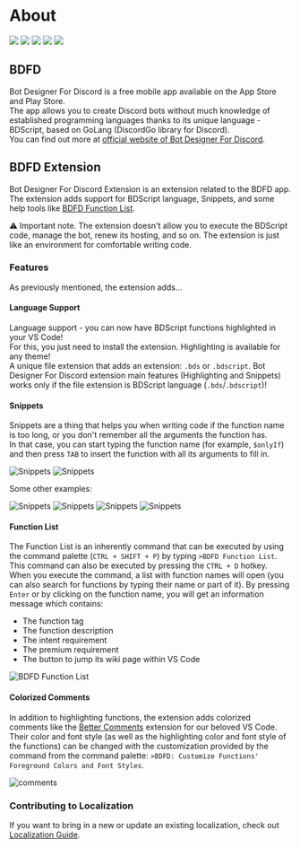 # About
    
![](https://img.shields.io/visual-studio-marketplace/v/NightNutSky.bdfd-bds?style=for-the-badge) ![](https://img.shields.io/visual-studio-marketplace/azure-devops/installs/total/NightNutSky.bdfd-bds?style=for-the-badge&logo=visualstudiocode) ![](https://img.shields.io/visual-studio-marketplace/r/NightNutSky.bdfd-bds?style=for-the-badge&logo=visualstudiocode) ![](https://img.shields.io/github/stars/NightNutSky/bdfd-bds?style=for-the-badge&logo=github) ![](https://img.shields.io/github/license/NightNutSky/bdfd-bds?style=for-the-badge&logo=github)

## BDFD
Bot Designer For Discord is a free mobile app available on the App Store and Play Store.\
The app allows you to create Discord bots without much knowledge of established programming languages thanks to its unique language - BDScript, based on GoLang (DiscordGo library for Discord).\
You can find out more at [official website of Bot Designer For Discord](https://discordbotdesigner.com).

## BDFD Extension
Bot Designer For Discord Extension is an extension related to the BDFD app. The extension adds support for BDScript language, Snippets, and some help tools like [BDFD Function List](#function-list).

⚠ Important note. The extension doesn't allow you to execute the BDScript code, manage the bot, renew its hosting, and so on. The extension is just like an environment for comfortable writing code.

### Features
As previously mentioned, the extension adds...

#### Language Support 
Language support - you can now have BDScript functions highlighted in your VS Code!\
For this, you just need to install the extension. Highlighting is available for any theme!\
A unique file extension that adds an extension: `.bds` or `.bdscript`. Bot Designer For Discord extension main features (Highlighting and Snippets) works only if the file extension is BDScript language (`.bds`/`.bdscript`)!

#### Snippets
Snippets are a thing that helps you when writing code if the function name is too long, or you don't remember all the arguments the function has.\
In that case, you can start typing the function name (for example, `$onlyIf`) and then press `TAB` to insert the function with all its arguments to fill in.

![Snippets](https://user-images.githubusercontent.com/70456337/207663508-8ad526a0-ecea-4690-b073-9d8c25989c27.png)
![Snippets](https://user-images.githubusercontent.com/70456337/207663531-97144d42-4077-41a7-9ccf-6dcd48fbec14.png)


Some other examples:

![Snippets](https://user-images.githubusercontent.com/70456337/207662859-2dfbdb98-9413-410e-b179-410888bc8014.png)
![Snippets](https://user-images.githubusercontent.com/70456337/207662930-25103e6a-adc8-47fd-a4ec-333223d75533.png)
![Snippets](https://user-images.githubusercontent.com/70456337/207663011-974cd430-ec53-4832-873f-01841731dbe3.png)
![Snippets](https://user-images.githubusercontent.com/70456337/207663024-006262e6-d625-486c-a41e-bd89eb658ca7.png)


#### Function List
The Function List is an inherently command that can be executed by using the command palette (`CTRL + SHIFT + P`) by typing `>BDFD Function List`.\
This command can also be executed by pressing the `CTRL + D` hotkey.\
When you execute the command, a list with function names will open (you can also search for functions by typing their name or part of it). By pressing `Enter` or by clicking on the function name, you will get an information message which contains:
- The function tag
- The function description
- The intent requirement
- The premium requirement
- The button to jump its wiki page within VS Code

![BDFD Function List](https://user-images.githubusercontent.com/70456337/207936228-5aa2caeb-783a-40d4-9538-a7d8adeeb66f.png)

#### Colorized Comments
In addition to highlighting functions, the extension adds colorized comments like the [Better Comments](https://marketplace.visualstudio.com/items?itemName=aaron-bond.better-comments) extension for our beloved VS Code.\
Their color and font style (as well as the highlighting color and font style of the functions) can be changed with the customization provided by the command from the command palette: `>BDFD: Customize Functions' Foreground Colors and Font Styles`.

![comments](https://user-images.githubusercontent.com/70456337/209450016-213ea684-bd2b-458a-94eb-1ab1335b2eb4.png)

### Contributing to Localization
If you want to bring in a new or update an existing localization, check out [Localization Guide](./Localization%20Resources/LOCALIZATION.md).